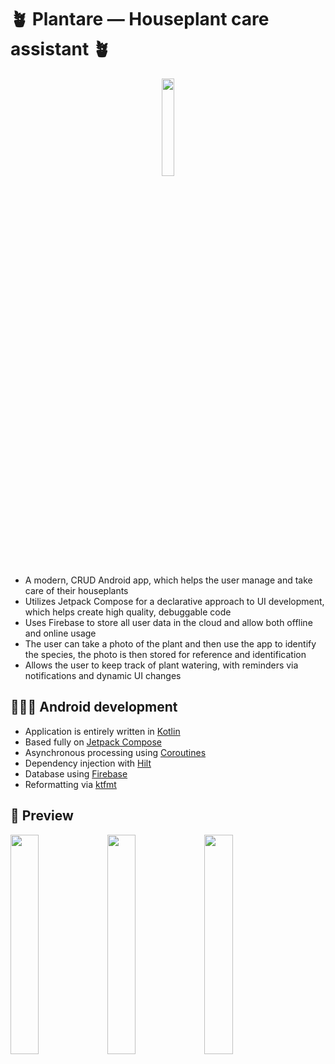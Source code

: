 # 🪴 Plantare — Houseplant care assistant 🪴
<p align="center">
  <img src="https://github.com/dasuyan/Plantare/assets/86471651/cc447c82-2a04-4f34-bc8b-0404adc8848c" width="20%"/>
</p>


* A modern, CRUD Android app, which helps the user manage and take care of their houseplants
* Utilizes Jetpack Compose for a declarative approach to UI development, which helps create high quality, debuggable code
* Uses Firebase to store all user data in the cloud and allow both offline and online usage
* The user can take a photo of the plant and then use the app to identify the species, the photo is then stored for reference and identification
* Allows the user to keep track of plant watering, with reminders via notifications and dynamic UI changes

## 🧑🏻‍💻 Android development
* Application is entirely written in [Kotlin](https://kotlinlang.org/)
* Based fully on [Jetpack Compose](https://developer.android.com/develop/ui/compose)
* Asynchronous processing using [Coroutines](https://kotlinlang.org/docs/coroutines-overview.html)
* Dependency injection with [Hilt](https://dagger.dev/hilt/)
* Database using [Firebase](https://firebase.google.com/)
* Reformatting via [ktfmt](https://github.com/facebook/ktfmt)

## 👀 Preview
<img src="https://github.com/dasuyan/Plantare/assets/86471651/27fb47dd-9106-4106-9c89-93d9c22daf74" width="30%">
<img src="https://github.com/dasuyan/Plantare/assets/86471651/bb754d17-6ff0-45b0-a691-189d42173771" width="30%">
<img src="https://github.com/dasuyan/Plantare/assets/86471651/b184b1b7-4ab0-4ed2-90e5-e28df1da6d34" width="30%">

